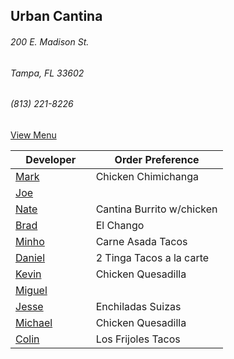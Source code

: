 ## Urban Cantina
###### 200 E. Madison St.
###### Tampa, FL 33602
###### (813) 221-8226

[View Menu](https://store7.geomerx.com/urbancantina/index.cfm?fuseaction=category&categoryID=1)



Developer     | Order Preference
--------------|---------------------
[Mark](http://github.com/mark-smithtb)              | Chicken Chimichanga  
[Joe](https://github.com/Montchat)                  | 
[Nate](https://github.com/thunemn)                  | Cantina Burrito w/chicken
[Brad](https://github.com/bself)                    | El Chango
[Minho](https://github.com/minhochoi)               | Carne Asada Tacos
[Daniel](https://github.come/dtartaglia)            | 2 Tinga Tacos a la carte
[Kevin]()                                           | Chicken Quesadilla
[Miguel](https://github.com/MiguelBrito1086)        |         
[Jesse](https://github.com/jessecurry)    	        | Enchiladas Suizas
[Michael]()                                         | Chicken Quesadilla
[Colin](https://github.com/ColinFendrick)           | Los Frijoles Tacos

